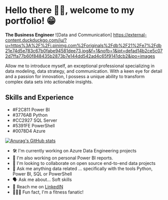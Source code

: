 # Hello there 👋🏿, welcome to my portfolio! 😁
**The Business Engineer**
![Data and Communication] https://external-content.duckduckgo.com/iu/?u=https%3A%2F%2Fi.pinimg.com%2Foriginals%2Fdb%2F21%2Fe7%2Fdb21e74d5e783c67b0fabe94581dee73.jpg&f=1&nofb=1&ipt=defad14b2ce5c072d7ffa77b60f848435b2873b7e144dd542ad4c65f9141dcb2&ipo=images

Allow me to introduce myself, an exceptional professional specializing in data modeling, data strategy, and communication. With a keen eye for detail and a passion for innovation, I possess a unique ability to transform complex data sets into actionable insights. 

## Skills and Experience
* #F2C811 Power BI 
* #3776AB Python
* #CC2927 SQL Server
* #5391FE PowerShell
* #0078D4 Azure

 
[![Anurag's GitHub stats](https://github-readme-stats.vercel.app/api?username=conatusforever)](https://github.com/anuraghazra/github-readme-stats)


- 🛠️ I'm currently working on Azure Data Engineering projects
- 👀 I'm also working on personal Power BI reports.
- 🌱 I'm looking to collaborate on open source end-to-end data projects
- 📨 Ask me anything data related ... specifically with the tools Python, Power BI, SQL or PowerShell
- 🗣️ Ask me about... Soft skills
- 📲 Reach me on [LinkedIN](https://www.linkedin.com/in/hakeemlawrence/)
- 🏋🏿‍♂️ Fun fact, I'm a fitness fanatic!

<!---
ConatusForever/ConatusForever is a ✨ special ✨ repository because its `README.md` (this file) appears on your GitHub profile.
You can click the Preview link to take a look at your changes.
--->
